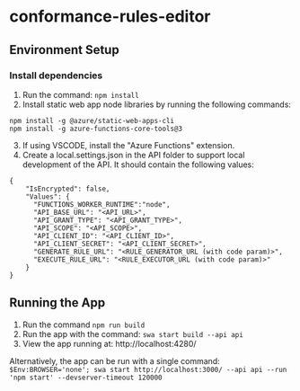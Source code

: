 # conformance-rules-editor

## Environment Setup 

### Install dependencies
1. Run the command: `npm install`
2. Install static web app node libraries by running the following commands:
```
npm install -g @azure/static-web-apps-cli
npm install -g azure-functions-core-tools@3
```
3. If using VSCODE, install the "Azure Functions" extension.
4. Create a local.settings.json in the API folder to support local development of the API. It should contain the following values:

```
{
    "IsEncrypted": false,
    "Values": {
      "FUNCTIONS_WORKER_RUNTIME":"node",
      "API_BASE_URL": "<API_URL>",
      "API_GRANT_TYPE": "<API_GRANT_TYPE>",
      "API_SCOPE": "<API_SCOPE>",
      "API_CLIENT_ID": "<API_CLIENT_ID>",
      "API_CLIENT_SECRET": "<API_CLIENT_SECRET>",
      "GENERATE_RULE_URL": "<RULE_GENERATOR_URL (with code param)>",
      "EXECUTE_RULE_URL": "<RULE_EXECUTOR_URL (with code param)>"
    }
}
```

## Running the App

1. Run the command `npm run build`
2. Run the app with the command: `swa start build --api api`
3. View the app running at: http://localhost:4280/

Alternatively, the app can be run with a single command: `$Env:BROWSER='none'; swa start http://localhost:3000/ --api api --run 'npm start' --devserver-timeout 120000`
